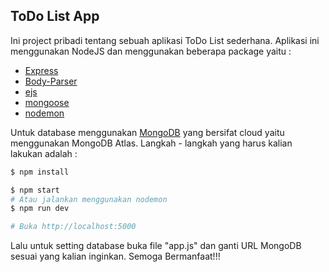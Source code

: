 ## ToDo List App

Ini project pribadi tentang sebuah aplikasi ToDo List sederhana. Aplikasi ini menggunakan NodeJS dan menggunakan beberapa package yaitu :  
- [Express](https://www.npmjs.com/package/express)
- [Body-Parser](https://www.npmjs.com/package/body-parser)
- [ejs](https://www.npmjs.com/package/ejs)
- [mongoose](https://www.npmjs.com/package/mongoose)
- [nodemon](https://www.npmjs.com/package/nodemon)

Untuk database menggunakan [MongoDB](https://www.mongodb.com/) yang bersifat cloud yaitu menggunakan MongoDB Atlas. Langkah - langkah yang harus kalian lakukan adalah :

```sh
$ npm install
```

```sh
$ npm start
# Atau jalankan menggunakan nodemon
$ npm run dev

# Buka http://localhost:5000
```

Lalu untuk setting database buka file "app.js" dan ganti URL MongoDB sesuai yang kalian inginkan. Semoga Bermanfaat!!!